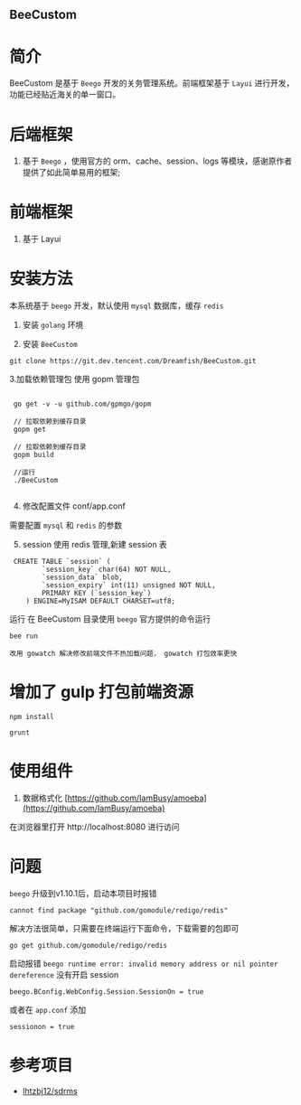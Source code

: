 ## BeeCustom

# 简介
BeeCustom 是基于 `Beego` 开发的关务管理系统。前端框架基于 `Layui` 进行开发，功能已经贴近海关的单一窗口。

# 后端框架
1. 基于 `Beego` ，使用官方的 orm、cache、session、logs 等模块，感谢原作者提供了如此简单易用的框架;

# 前端框架
1. 基于 Layui


# 安装方法

本系统基于 `beego` 开发，默认使用 `mysql` 数据库，缓存 `redis` 

1. 安装 `golang` 环境

2. 安装 `BeeCustom`

```
git clone https://git.dev.tencent.com/Dreamfish/BeeCustom.git

```
 
3.加载依赖管理包 使用 gopm 管理包

 ``` 

  go get -v -u github.com/gpmgo/gopm
  
  // 拉取依赖到缓存目录
  gopm get 

  // 拉取依赖到缓存目录
  gopm build

  //运行
  ./BeeCustom
  
```

4. 修改配置文件 conf/app.conf

 需要配置 `mysql` 和 `redis` 的参数
 
5. session 使用 redis 管理,新建 session 表
```
 CREATE TABLE `session` (
        `session_key` char(64) NOT NULL,
        `session_data` blob,
        `session_expiry` int(11) unsigned NOT NULL,
        PRIMARY KEY (`session_key`)
    ) ENGINE=MyISAM DEFAULT CHARSET=utf8;
```
 
 运行
在 BeeCustom 目录使用 `beego` 官方提供的命令运行
```
bee run 

改用 gowatch 解决修改前端文件不热加载问题， gowatch 打包效率更快
```

# 增加了 gulp 打包前端资源
```
npm install

grunt

```

# 使用组件
 1. 数据格式化 [https://github.com/IamBusy/amoeba](https://github.com/IamBusy/amoeba)

在浏览器里打开 http://localhost:8080 进行访问


# 问题
 `beego` 升级到v1.10.1后，启动本项目时报错
 ```
 cannot find package "github.com/gomodule/redigo/redis"
 ```
 解决方法很简单，只需要在终端运行下面命令，下载需要的包即可
 
 ```
 go get github.com/gomodule/redigo/redis
 ```

启动报错 `beego runtime error: invalid memory address or nil pointer dereference`
没有开启 session 
```
beego.BConfig.WebConfig.Session.SessionOn = true
```
或者在 `app.conf` 添加
```
sessionon = true
```
# 参考项目
 - [lhtzbj12/sdrms](https://gitee.com/lhtzbj12/sdrms/tree/master)

